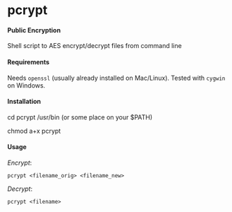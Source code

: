 # pcrypt

#### Public Encryption

Shell script to AES encrypt/decrypt files from command line

#### Requirements

Needs ```openssl``` (usually already installed on Mac/Linux).  Tested with ```cygwin``` on Windows.

#### Installation

cd pcrypt /usr/bin (or some place on your $PATH)

chmod a+x pcrypt

#### Usage

*Encrypt*:

```pcrypt <filename_orig> <filename_new>```

*Decrypt*:

```pcrypt <filename>```
